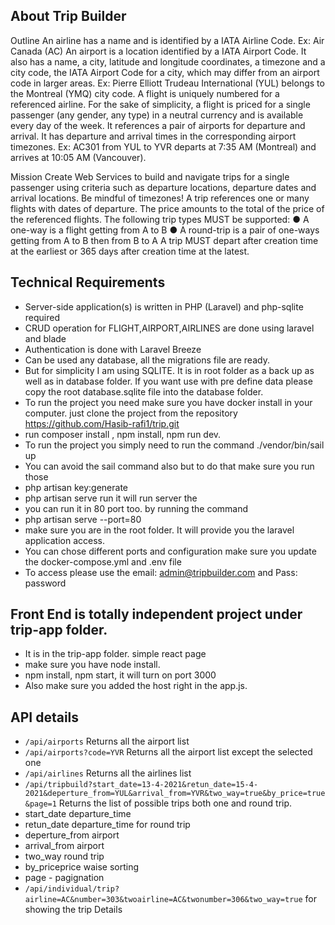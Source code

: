 ## About Trip Builder

Outline
An airline has a name and is identified by a IATA Airline Code.
Ex: Air Canada (AC)
An airport is a location identified by a IATA Airport Code. It also has a name, a city, latitude and
longitude coordinates, a timezone and a city code, the IATA Airport Code for a city, which may
differ from an airport code in larger areas.
Ex: Pierre Elliott Trudeau International (YUL) belongs to the Montreal (YMQ) city code.
A flight is uniquely numbered for a referenced airline. For the sake of simplicity, a flight is priced
for a single passenger (any gender, any type) in a neutral currency and is available every day of
the week. It references a pair of airports for departure and arrival. It has departure and arrival
times in the corresponding airport timezones.
Ex: AC301 from YUL to YVR departs at 7:35 AM (Montreal) and arrives at 10:05 AM (Vancouver).

Mission
Create Web Services to build and navigate trips for a single passenger using criteria such as
departure locations, departure dates and arrival locations. Be mindful of timezones!
A trip references one or many flights with dates of departure. The price amounts to the total of
the price of the referenced flights.
The following trip types MUST be supported:
● A one-way is a flight getting from A to B
● A round-trip is a pair of one-ways getting from A to B then from B to A
A trip MUST depart after creation time at the earliest or 365 days after creation time at the latest.
## Technical Requirements
- Server-side application(s) is written in PHP (Laravel) and php-sqlite required
- CRUD operation for FLIGHT,AIRPORT,AIRLINES are done using laravel and blade
- Authentication is done with Laravel Breeze
- Can be used any database, all the migrations file are ready.
- But for simplicity I am using SQLITE. It is in root folder as a back up as well as in database folder. If you want use with pre define data please copy the root database.sqlite file into the database folder.
- To run the project you need make sure you have docker install in your computer. just clone the project from the repository https://github.com/Hasib-rafi1/trip.git
- run composer install , npm install, npm run dev.
- To run the project you simply need to run the command ./vendor/bin/sail up
- You can avoid the sail command also but to do that make sure you run those 
- php artisan key:generate
-  php artisan serve run  it will run server the 
-  you can run it in 80 port too. by running the command
-  php artisan serve --port=80
- make sure you are in the root folder. It will provide you the laravel application access.
- You can chose different ports and configuration make sure you update the docker-compose.yml and .env file
- To access please use the email: admin@tripbuilder.com and Pass: password

## Front End is totally independent project under trip-app folder.

- It is in the trip-app folder. simple react page
- make sure you have node install.
- npm install, npm start, it will  turn on port 3000
- Also make sure you added the host right in the app.js. 

## API details

- `/api/airports` Returns all the airport list
- `/api/airports?code=YVR` Returns all the airport list except the selected one
- `/api/airlines` Returns all the airlines list
- `/api/tripbuild?start_date=13-4-2021&retun_date=15-4-2021&deperture_from=YUL&arrival_from=YVR&two_way=true&by_price=true&page=1` Returns the list of possible trips both one and round trip.
- start_date departure_time
- retun_date departure_time for round trip
- deperture_from airport
- arrival_from airport
- two_way round trip
- by_priceprice waise sorting
- page - pagignation
- `/api/individual/trip?airline=AC&number=303&twoairline=AC&twonumber=306&two_way=true` for showing the trip Details
